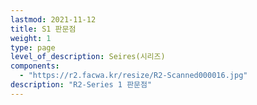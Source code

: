 ```yaml
---
lastmod: 2021-11-12
title: S1 판문점
weight: 1
type: page
level_of_description: Seires(시리즈)
components: 
  - "https://r2.facwa.kr/resize/R2-Scanned000016.jpg"
description: "R2-Series 1 판문점"
---
```

